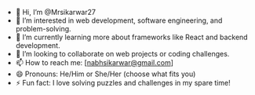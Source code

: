 - 👋 Hi, I’m @Mrsikarwar27
- 👀 I’m interested in web development, software engineering, and problem-solving.
- 🌱 I’m currently learning more about frameworks like React and backend development.
- 💞️ I’m looking to collaborate on web projects or coding challenges.
- 📫 How to reach me: [nabhsikarwar@gmail.com]
- 😄 Pronouns: He/Him or She/Her (choose what fits you)
- ⚡ Fun fact: I love solving puzzles and challenges in my spare time!

<!---
Mrsikarwar27/Mrsikarwar27 is a ✨ special ✨ repository because its `README.md` (this file) appears on your GitHub profile.
You can click the Preview link to take a look at your changes.
--->
